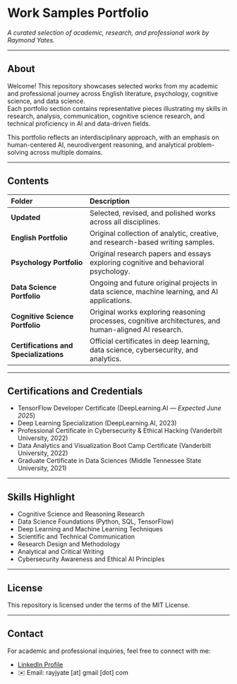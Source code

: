 
# Work Samples Portfolio
_A curated selection of academic, research, and professional work by Raymond Yates._

---

## About

Welcome! This repository showcases selected works from my academic and professional journey across English literature, psychology, cognitive science, and data science.  
Each portfolio section contains representative pieces illustrating my skills in research, analysis, communication, cognitive science research, and technical proficiency in AI and data-driven fields.

This portfolio reflects an interdisciplinary approach, with an emphasis on human-centered AI, neurodivergent reasoning, and analytical problem-solving across multiple domains.

---

## Contents

| Folder | Description |
|:---|:---|
| **Updated** | Selected, revised, and polished works across all disciplines. |
| **English Portfolio** | Original collection of analytic, creative, and research-based writing samples. |
| **Psychology Portfolio** | Original research papers and essays exploring cognitive and behavioral psychology. |
| **Data Science Portfolio** | Ongoing and future original projects in data science, machine learning, and AI applications. |
| **Cognitive Science Portfolio** | Original works exploring reasoning processes, cognitive architectures, and human-aligned AI research. |
| **Certifications and Specializations** | Official certificates in deep learning, data science, cybersecurity, and analytics. |

---

## Certifications and Credentials

- TensorFlow Developer Certificate (DeepLearning.AI — *Expected June 2025*)
- Deep Learning Specialization (DeepLearning.AI, 2023)
- Professional Certificate in Cybersecurity & Ethical Hacking (Vanderbilt University, 2022)
- Data Analytics and Visualization Boot Camp Certificate (Vanderbilt University, 2022)
- Graduate Certificate in Data Sciences (Middle Tennessee State University, 2021)

---

## Skills Highlight

- Cognitive Science and Reasoning Research
- Data Science Foundations (Python, SQL, TensorFlow)
- Deep Learning and Machine Learning Techniques
- Scientific and Technical Communication
- Research Design and Methodology
- Analytical and Critical Writing
- Cybersecurity Awareness and Ethical AI Principles

---

## License

This repository is licensed under the terms of the MIT License.

---

## Contact

For academic and professional inquiries, feel free to connect with me:

- [LinkedIn Profile](https://www.linkedin.com/in/raymond-yates)
- ✉️ Email: rayjyate [at] gmail [dot] com
